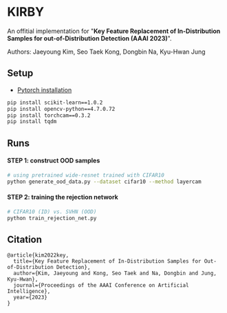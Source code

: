 # KIRBY 
An offitial implementation for "**Key Feature Replacement of In-Distribution Samples for out-of-Distribution Detection (AAAI 2023)**".

Authors: Jaeyoung Kim, Seo Taek Kong, Dongbin Na, Kyu-Hwan Jung

## Setup

* [Pytorch installation](https://pytorch.org/get-started/locally/)

```bash
pip install scikit-learn==1.0.2
pip install opencv-python==4.7.0.72
pip install torchcam==0.3.2
pip install tqdm
```

## Runs

#### STEP 1: construct OOD samples
```bash
# using pretrained wide-resnet trained with CIFAR10 
python generate_ood_data.py --dataset cifar10 --method layercam
```

#### STEP 2: training the rejection network
```bash
# CIFAR10 (ID) vs. SVHN (OOD)
python train_rejection_net.py
```


## Citation

```
@article{kim2022key,
  title={Key Feature Replacement of In-Distribution Samples for Out-of-Distribution Detection},
  author={Kim, Jaeyoung and Kong, Seo Taek and Na, Dongbin and Jung, Kyu-Hwan},
  journal={Proceedings of the AAAI Conference on Artificial Intelligence},
  year={2023}
}
```